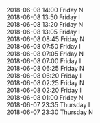 2018-06-08 14:00 Friday  N  
2018-06-08 13:50 Friday  I  
2018-06-08 13:20 Friday  N  
2018-06-08 13:05 Friday  I  
2018-06-08 08:45 Friday  N  
2018-06-08 07:50 Friday  I  
2018-06-08 07:05 Friday  N  
2018-06-08 07:00 Friday  I  
2018-06-08 06:25 Friday  N  
2018-06-08 06:20 Friday  I  
2018-06-08 02:25 Friday  N  
2018-06-08 02:20 Friday  I  
2018-06-08 01:00 Friday  N  
2018-06-07 23:35 Thursday  I  
2018-06-07 23:30 Thursday  N  

